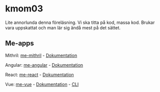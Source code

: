 # kmom03

Lite annorlunda denna föreläsning. Vi ska titta på kod, massa kod. Brukar vara uppskattat och man lär sig ändå mest på det sättet.

## Me-apps

Mithril: [me-mithril](https://github.com/emilfolino/me-mithril) - [Dokumentation](https://mithril.js.org)

Angular: [me-angular](https://github.com/emilfolino/me-angular) - [Dokumentation](https://angular.io)

React: [me-react](https://github.com/emilfolino/me-react) - [Dokumentation](https://reactjs.org)

Vue: [me-vue](https://github.com/emilfolino/me-vue) - [Dokumentation](https://vuejs.org) - [CLI](https://cli.vuejs.org)

